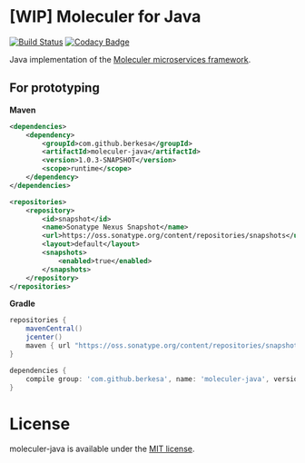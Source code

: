 # [WIP] Moleculer for Java

[![Build Status](https://travis-ci.org/moleculer-java/moleculer-java.svg?branch=master)](https://travis-ci.org/moleculer-java/moleculer-java)
[![Codacy Badge](https://api.codacy.com/project/badge/Grade/03f8b9251bde406a9794d7e255859c8a)](https://www.codacy.com/app/mereg-norbert/moleculer-java?utm_source=github.com&utm_medium=referral&utm_content=berkesa/moleculer-java&utm_campaign=badger)

Java implementation of the [Moleculer microservices framework](http://moleculer.services/).

## For prototyping

**Maven**

```xml
<dependencies>
	<dependency>
		<groupId>com.github.berkesa</groupId>
		<artifactId>moleculer-java</artifactId>
		<version>1.0.3-SNAPSHOT</version>
		<scope>runtime</scope>
	</dependency>
</dependencies>

<repositories>
	<repository>
		<id>snapshot</id>
		<name>Sonatype Nexus Snapshot</name>
		<url>https://oss.sonatype.org/content/repositories/snapshots</url>
		<layout>default</layout>
		<snapshots>
			<enabled>true</enabled>
		</snapshots>
	</repository>
</repositories>	
```

**Gradle**

```gradle
repositories {
    mavenCentral()
    jcenter()
    maven { url "https://oss.sonatype.org/content/repositories/snapshots" }
}

dependencies {
	compile group: 'com.github.berkesa', name: 'moleculer-java', version: '1.0.3-SNAPSHOT' 
}
```

# License
moleculer-java is available under the [MIT license](https://tldrlegal.com/license/mit-license).
